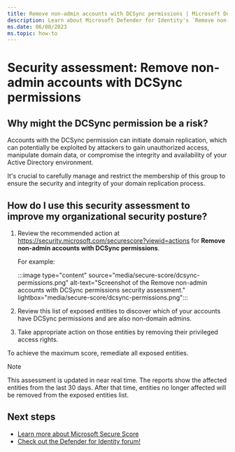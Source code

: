 ```yaml
---
title: Remove non-admin accounts with DCSync permissions | Microsoft Defender for Identity
description: Learn about Microsoft Defender for Identity's `Remove non-admin accounts with DCSync permissions` security assessment in Microsoft Secure Score.
ms.date: 06/08/2023
ms.topic: how-to
---
```


# Security assessment: Remove non-admin accounts with DCSync permissions


## Why might the DCSync permission be a risk?

Accounts with the DCSync permission can initiate domain replication, which can potentially be exploited by attackers to gain unauthorized access, manipulate domain data, or compromise the integrity and availability of your Active Directory environment.

It's crucial to carefully manage and restrict the membership of this group to ensure the security and integrity of your domain replication process.

## How do I use this security assessment to improve my organizational security posture?

1. Review the recommended action at <https://security.microsoft.com/securescore?viewid=actions> for **Remove non-admin accounts with DCSync permissions**.

    For example:

    :::image type="content" source="media/secure-score/dcsync-permissions.png" alt-text="Screenshot of the Remove non-admin accounts with DCSync permissions security assessment." lightbox="media/secure-score/dcsync-permissions.png":::

1. Review this list of exposed entities to discover which of your accounts have DCSync permissions and are also non-domain admins.

1. Take appropriate action on those entities by removing their privileged access rights.

To achieve the maximum score, remediate all exposed entities.

> [!NOTE]
> This assessment is updated in near real time.
> The reports show the affected entities from the last 30 days. After that time, entities no longer affected will be removed from the exposed entities list.


## Next steps

- [Learn more about Microsoft Secure Score](/microsoft-365/security/defender/microsoft-secure-score)
- [Check out the Defender for Identity forum!](<https://aka.ms/MDIcommunity>)
